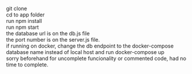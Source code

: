 git clone  
cd to app folder  
run npm install  
run npm start  
the database url is on the db.js file  
the port number is on the server.js file.  
if running on docker, change the db endpoint to the docker-compose database name instead of local host and run docker-compose up  
sorry beforehand for uncomplete funcionality or commented code, had no time to complete.  
